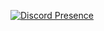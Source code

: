 [![Discord Presence](https://lanyard.cnrad.dev/api/853000363468390450?showDisplayName=true&showName=false)](https://discord.com/users/853000363468390450)

